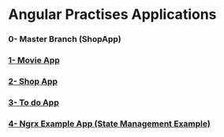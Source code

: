 # Angular Practises Applications

<h3>0- Master Branch (ShopApp)</h3>
<h3><a href="https://github.com/HyopeR/Angular-Practises/tree/MovieApp/MovieApp">1- Movie App</a></h3>
<h3><a href="https://github.com/HyopeR/Angular-Practises/tree/ShopApp">2- Shop App</a></h3>
<h3><a href="https://github.com/HyopeR/Angular-Practises/tree/TodoApp/TodoApp">3- To do App</a></h3>
<h3><a href="https://github.com/HyopeR/Angular-Practises/tree/ngrxExampleApp">4- Ngrx Example App (State Management Example)</a></h3>
